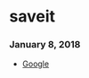 # saveit
### January 8, 2018 
- [Google](https://www.google.co.in/?gfe_rd=cr&dcr=0&ei=3uFSWpOkCMamX7n0hJAO) 
